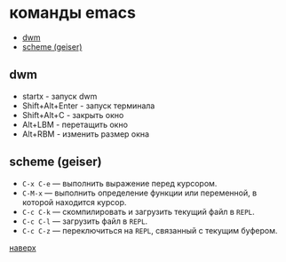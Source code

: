 # команды emacs

- [dwm](#dwm)
- [scheme (geiser)](#scheme-geiser)

## dwm

- startx - запуск dwm
- Shift+Alt+Enter - запуск терминала
- Shift+Alt+C - закрыть окно
- Alt+LBM - перетащить окно
- Alt+RBM - изменить размер окна

## scheme (geiser)

- `C-x C-e` — выполнить выражение перед курсором.
- `C-M-x` — выполнить определение функции или переменной, в которой находится курсор.
- `C-c C-k` — скомпилировать и загрузить текущий файл в `REPL`.
- `C-c C-l` — загрузить файл в `REPL`.
- `C-c C-z` — переключиться на `REPL`, связанный с текущим буфером.

[наверх](#команды-emacs)
